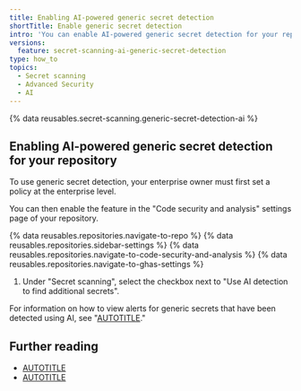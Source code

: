 ```yaml
---
title: Enabling AI-powered generic secret detection
shortTitle: Enable generic secret detection
intro: 'You can enable AI-powered generic secret detection for your repository. Alerts for generic secrets, such as passwords, are displayed in a separate list on the {% data variables.product.prodname_secret_scanning %} alerts page.'
versions:
  feature: secret-scanning-ai-generic-secret-detection
type: how_to
topics:
  - Secret scanning
  - Advanced Security
  - AI
---
```


{% data reusables.secret-scanning.generic-secret-detection-ai %}

## Enabling AI-powered generic secret detection for your repository

To use generic secret detection, your enterprise owner must first set a policy at the enterprise level.

You can then enable the feature in the "Code security and analysis" settings page of your repository.

{% data reusables.repositories.navigate-to-repo %}
{% data reusables.repositories.sidebar-settings %}
{% data reusables.repositories.navigate-to-code-security-and-analysis %}
{% data reusables.repositories.navigate-to-ghas-settings %}
1. Under "Secret scanning", select the checkbox next to "Use AI detection to find additional secrets".

For information on how to view alerts for generic secrets that have been detected using AI, see "[AUTOTITLE](/code-security/secret-scanning/managing-alerts-from-secret-scanning#viewing-alerts-for-generic-secrets-detected-using-ai)."

## Further reading

- [AUTOTITLE](/code-security/secret-scanning/about-the-detection-of-generic-secrets-with-secret-scanning)
- [AUTOTITLE](/code-security/secret-scanning/about-secret-scanning)
